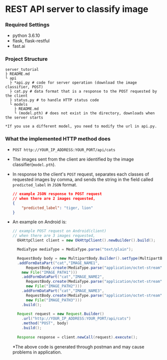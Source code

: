 # REST API server to classify image

### Required Settings

- python 3.6.10
- flask, flask-restful
- fast.ai

 ### Project Structure

```
server_tutorial
├ README.md
└ api
  ├ *api.py # code for server operation (download the image classifier, POST)
  ├ cat.py # data format that is a response to the POST requested by the client
  ├ status.py # to handle HTTP status code
  └ models
    ├ README.md 
    └ (model.pth) # does not exist in the directory, downloads when the server starts

*If you use a different model, you need to modify the url in api.py.
```

### What the implemented HTTP method does

- `POST http://YOUR_IP_ADDRESS:YOUR_PORT/api/cats`
  
- The images sent from the client are identified by the image classifier(`model.pth`).
  
- In response to the client's `POST` request, separates each classes of requested images by comma, and sends the string in the field called `predicted_label` in `JSON` format.
  
    ```json
    // example JSON response to POST request
    // when there are 2 images requested,
    {
    	"predicted_label": "tiger, lion"
    }
    ```
- An example on Android is:
  
  ```java
  // example POST request on Android(client)
  // when there are 3 images requested,
    OkHttpClient client = new OkHttpClient().newBuilder().build();
  
    MediaType mediaType = MediaType.parse("text/plain");
  
    RequestBody body = new MultipartBody.Builder().setType(MultipartBody.FORM)
    .addFormDataPart("cat","IMAGE_NAME1",
        RequestBody.create(MediaType.parse("application/octet-stream"),
      new File("IMAGE_PATH1")))
      .addFormDataPart("cat","IMAGE_NAME2",
        RequestBody.create(MediaType.parse("application/octet-stream"),
        new File("IMAGE_PATH2")))
      .addFormDataPart("cat","IMAGE_NAME3",
        RequestBody.create(MediaType.parse("application/octet-stream"),
        new File("IMAGE_PATH3")))
      .build();
    
    Request request = new Request.Builder()
      .url("http://YOUR_IP_ADDRESS:YOUR_PORT/api/cats")
      .method("POST", body)
      .build();
    
    Response response = client.newCall(request).execute();
  ```
  
    *The above code is generated through postman and may cause problems in application.